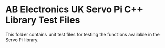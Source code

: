 AB Electronics UK Servo Pi C++ Library Test Files
=====

This folder contains unit test files for testing the functions available in the Servo Pi library.  
